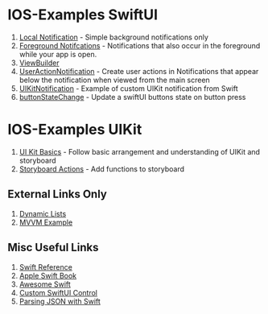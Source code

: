 # IOS-Examples SwiftUI

1. [Local Notification](https://github.com/peterlamar/ios-examples/tree/master/usernotification) - Simple background notifications only
1. [Foreground Notifcations](https://github.com/peterlamar/ios-examples/tree/master/NotificationDelegate) - Notifications that also occur in the foreground while your app is open. 
1. [ViewBuilder](https://github.com/peterlamar/ios-examples/tree/master/viewbuilder)
1. [UserActionNotification](https://github.com/peterlamar/ios-examples/tree/master/userActionNotification) - Create user actions in Notifications that appear below the notification when viewed from the main screen
1. [UIKitNotification](https://github.com/peterlamar/ios-examples/tree/master/UIKitNotification) - Example of custom UIKit notification from Swift
1. [buttonStateChange](https://github.com/peterlamar/ios-examples/tree/master/buttonStateChange) - Update a swiftUI buttons state on button press

# IOS-Examples UIKit

1. [UI Kit Basics](https://github.com/peterlamar/ios-examples/tree/master/UIKitBasics) - Follow basic arrangement and understanding of UIKit and storyboard
1. [Storyboard Actions](https://github.com/peterlamar/ios-examples/tree/master/warCardGame) - Add functions to storyboard 

## External Links Only

1. [Dynamic Lists](https://medium.com/flawless-app-stories/swiftui-dynamic-list-identifiable-73c56215f9ff)
1. [MVVM Example](https://www.letsbuildthatapp.com/guide/section/MVVM-ObservableObject-JSON-Fetching)

## Misc Useful Links

1. [Swift Reference](https://docs.swift.org/swift-book/LanguageGuide/TheBasics.html)
1. [Apple Swift Book](https://books.apple.com/us/book/swift-programming-language/id881256329)
1. [Awesome Swift](https://github.com/chinsyo/awesome-swiftui)
1. [Custom SwiftUI Control](https://www.youtube.com/watch?v=CwD4cScGCq8)
1. [Parsing JSON with Swift](https://benscheirman.com/2017/06/swift-json/)
